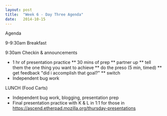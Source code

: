 ```yaml
---
layout: post
title:  "Week 6 - Day Three Agenda"
date:   2014-10-15
---
```


Agenda

9-9:30am Breakfast

9:30am Checkin & announcements

* 1 hr of presentation practice
** 30 mins of prep
** partner up
** tell them the one thing you want to achieve
** do the preso (5 min, timed)
** get feedback "did i accomplish that goal?"
** switch
* Independent bug work

LUNCH (Food Carts)

* Independent bug work, blogging, presentation prep
* Final presentation practice with K & L in 1:1 for those in https://ascend.etherpad.mozilla.org/thursday-presentations
